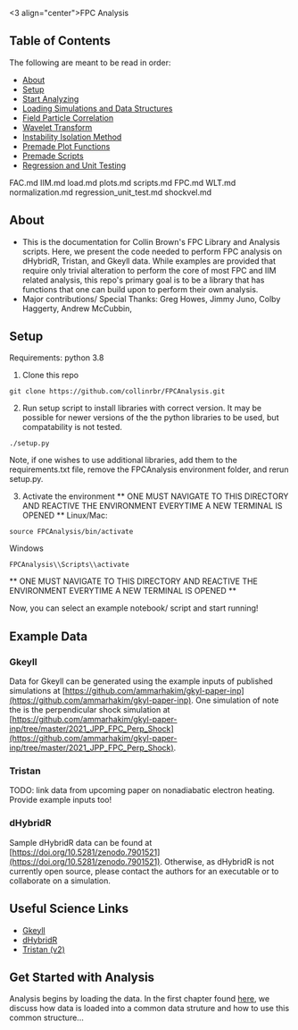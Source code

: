 <3 align="center">FPC Analysis</h3>

## Table of Contents

The following are meant to be read in order:

- [About](#About)
- [Setup](#Setup)
- [Start Analyzing](#Start)
- [Loading Simulations and Data Structures](docs/load.md)
- [Field Particle Correlation](docs/FPC.md) 
- [Wavelet Transform](docs/WLT.md)
- [Instability Isolation Method](docs/IIM.md)
- [Premade Plot Functions](docs/plots.md)
- [Premade Scripts](docs/scripts)
- [Regression and Unit Testing](docs/regression_unit_test.md)


FAC.md			IIM.md			load.md			plots.md		scripts.md
FPC.md			WLT.md			normalization.md	regression_unit_test.md	shockvel.md

## About <a name = "about"></a>

- This is the documentation for Collin Brown's FPC Library and Analysis scripts. Here, we present the code needed to perform FPC analysis on dHybridR, Tristan, and Gkeyll data. While examples are provided that require only trivial alteration to perform the core of most FPC and IIM related analysis, this repo's primary goal is to be a library that has functions that one can build upon to perform their own analysis.
- Major contributions/ Special Thanks: Greg Howes, Jimmy Juno, Colby Haggerty, Andrew McCubbin, 


## Setup <a name = "setup"></a>

Requirements: python 3.8

1. Clone this repo
```
git clone https://github.com/collinrbr/FPCAnalysis.git
```

2. Run setup script to install libraries with correct version. It may be possible for newer versions of the the python libraries to be used, but compatability is not tested. 
```
./setup.py
```
Note, if one wishes to use additional libraries, add them to the requirements.txt file, remove the FPCAnalysis environment folder, and rerun setup.py.

3. Activate the environment
** ONE MUST NAVIGATE TO THIS DIRECTORY AND REACTIVE THE ENVIRONMENT EVERYTIME A NEW TERMINAL IS OPENED ** 
Linux/Mac:
```
source FPCAnalysis/bin/activate
```

Windows
```
FPCAnalysis\\Scripts\\activate
```
** ONE MUST NAVIGATE TO THIS DIRECTORY AND REACTIVE THE ENVIRONMENT EVERYTIME A NEW TERMINAL IS OPENED **

Now, you can select an example notebook/ script and start running!

## Example Data

### Gkeyll
Data for Gkeyll can be generated using the example inputs of published simulations at [https://github.com/ammarhakim/gkyl-paper-inp](https://github.com/ammarhakim/gkyl-paper-inp). One simulation of note the is the perpendicular shock simulation at [https://github.com/ammarhakim/gkyl-paper-inp/tree/master/2021_JPP_FPC_Perp_Shock](https://github.com/ammarhakim/gkyl-paper-inp/tree/master/2021_JPP_FPC_Perp_Shock).


### Tristan
TODO: link data from upcoming paper on nonadiabatic electron heating. Provide example inputs too!

### dHybridR
Sample dHybridR data can be found at [https://doi.org/10.5281/zenodo.7901521](https://doi.org/10.5281/zenodo.7901521). Otherwise, as dHybridR is not currently open source, please contact the authors for an executable or to collaborate on a simulation.

## Useful Science Links <a name = "art"></a>

- [Gkeyll](https://gkeyll.readthedocs.io/en/latest/)
- [dHybridR](https://arxiv.org/abs/1909.05255)
- [Tristan (v2)](https://princetonuniversity.github.io/tristan-v2/)


## Get Started with Analysis <a name = "start"></a>

Analysis begins by loading the data. In the first chapter found [here](docs/load.md), we discuss how data is loaded into a common data struture and how to use this common structure...
